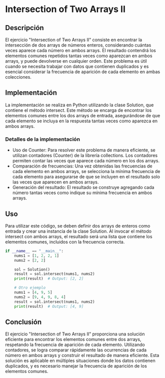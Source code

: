 # Intersection of Two Arrays II

## Descripción

El ejercicio "Intersection of Two Arrays II" consiste en encontrar la intersección de dos arrays de números enteros, considerando cuántas veces aparece cada número en ambos arrays. El resultado contendrá los elementos comunes repetidos tantas veces como aparezcan en ambos arrays, y puede devolverse en cualquier orden. Este problema es útil cuando se necesita trabajar con datos que contienen duplicados y es esencial considerar la frecuencia de aparición de cada elemento en ambas colecciones.

## Implementación

La implementación se realiza en Python utilizando la clase Solution, que contiene el método intersect. Este método se encarga de encontrar los elementos comunes entre los dos arrays de entrada, asegurándose de que cada elemento se incluya en la respuesta tantas veces como aparezca en ambos arrays.

### Detalles de la implementación

* Uso de Counter: Para resolver este problema de manera eficiente, se utilizan contadores (Counter) de la librería collections. Los contadores permiten contar las veces que aparece cada número en los dos arrays.
* Comparación de frecuencias: Una vez obtenidas las frecuencias de cada elemento en ambos arrays, se selecciona la mínima frecuencia de cada elemento para asegurarse de que se incluyen en el resultado solo las veces que aparecen en ambos arrays.
* Generación del resultado: El resultado se construye agregando cada número tantas veces como indique su mínima frecuencia en ambos arrays.

## Uso

Para utilizar este código, se deben definir dos arrays de enteros como entrada y crear una instancia de la clase Solution. Al invocar el método intersect con ambos arrays, el resultado será una lista que contiene los elementos comunes, incluidos con la frecuencia correcta.

```python
if __name__ == "__main__":
    nums1 = [1, 2, 2, 1]
    nums2 = [2, 2]

    sol = Solution()
    result = sol.intersect(nums1, nums2)
    print(result)  # Output: [2, 2]

    # Otro ejemplo
    nums1 = [4, 9, 5]
    nums2 = [9, 4, 9, 8, 4]
    result = sol.intersect(nums1, nums2)
    print(result)  # Output: [4, 9]
```

## Conclusión

El ejercicio "Intersection of Two Arrays II" proporciona una solución eficiente para encontrar los elementos comunes entre dos arrays, respetando la frecuencia de aparición de cada elemento. Utilizando contadores, se logra comparar rápidamente las ocurrencias de cada número en ambos arrays y construir el resultado de manera eficiente. Esta solución es aplicable en múltiples situaciones donde los datos contienen duplicados, y es necesario manejar la frecuencia de aparición de los elementos comunes.
